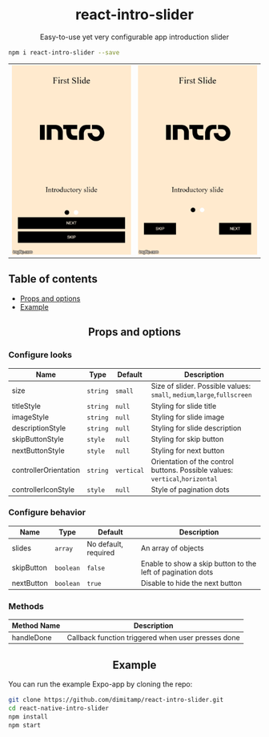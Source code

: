 <h1 align="center">react-intro-slider</h1>

<p align="center">Easy-to-use yet very configurable app introduction slider</p>

```sh
npm i react-intro-slider --save
```
| | |
|-|-|
![Slider With Vertical Controller gif](images/Vertical-Controller.gif) | ![Slider with Horizontal Controller gif](images/Horizontal-Controller.gif)

## Table of contents
  * [Props and options](#props-and-options)
  * [Example](#example)
 

<h2 align="center">Props and options</h2>

### Configure looks

Name                  | Type       | Default                   | Description
----------------------|------------|---------------------------|--------------
size                  | `string`   | `small`                   | Size of slider. Possible values: `small`, `medium`,`large`,`fullscreen`
titleStyle            | `string`   | `null`                    | Styling for slide title
imageStyle            | `string`   | `null`                    | Styling for slide image
descriptionStyle      | `string`   | `null`                    | Styling for slide description
skipButtonStyle       | `style`    | `null`                    | Styling for skip button
nextButtonStyle       | `style`    | `null`                    | Styling for next button
controllerOrientation | `string`   | `vertical`                | Orientation of the control buttons. Possible values: `vertical`,`horizontal`
controllerIconStyle   | `style`    | `null`                    | Style of pagination dots


### Configure behavior

Name             | Type       | Default                   | Description
-----------------|------------|---------------------------|--------------
slides           | `array`    | No default, required      | An array of objects 
skipButton       | `boolean`  | `false`                   | Enable to show a skip button to the left of pagination dots 
nextButton       | `boolean`  | `true`                    | Disable to hide the next button

### Methods
Method Name | Description
------------|----------------
handleDone  | Callback function triggered when user presses done



<h2 align="center">Example</h2>

You can run the example Expo-app by cloning the repo:


```sh
git clone https://github.com/dimitamp/react-intro-slider.git
cd react-native-intro-slider 
npm install
npm start 
```
